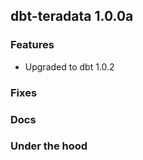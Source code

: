 ## dbt-teradata 1.0.0a

### Features
* Upgraded to dbt 1.0.2

### Fixes

### Docs

### Under the hood
